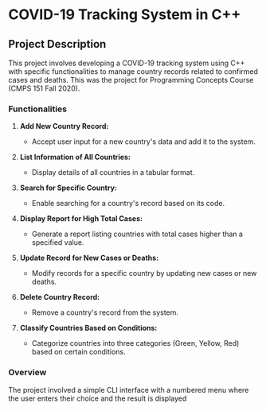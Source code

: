 # COVID-19 Tracking System in C++

## Project Description

This project involves developing a COVID-19 tracking system using C++ with specific functionalities to manage country records related to confirmed cases and deaths. This was the project for Programming Concepts Course (CMPS 151 Fall 2020).

### Functionalities

1. **Add New Country Record:**  
   - Accept user input for a new country's data and add it to the system.

2. **List Information of All Countries:**  
   - Display details of all countries in a tabular format.

3. **Search for Specific Country:**  
   - Enable searching for a country's record based on its code.

4. **Display Report for High Total Cases:**  
   - Generate a report listing countries with total cases higher than a specified value.

5. **Update Record for New Cases or Deaths:**  
   - Modify records for a specific country by updating new cases or new deaths.

6. **Delete Country Record:**  
   - Remove a country's record from the system.

7. **Classify Countries Based on Conditions:**  
   - Categorize countries into three categories (Green, Yellow, Red) based on certain conditions.
  
  
### Overview
The project involved a simple CLI interface with a numbered menu where the user enters their choice and the result is displayed
